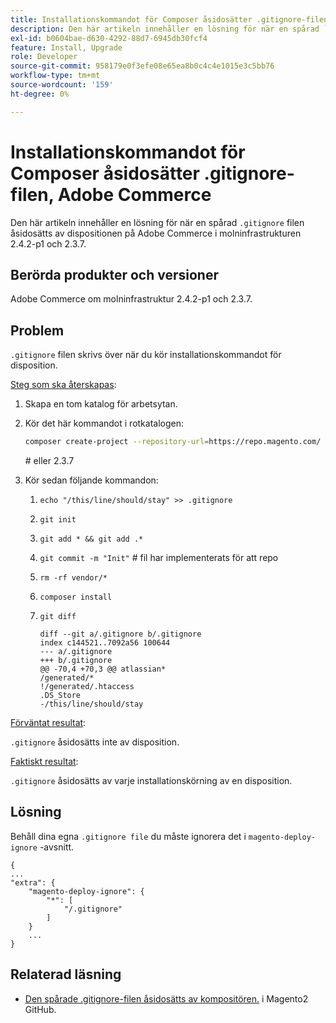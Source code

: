 ```yaml
---
title: Installationskommandot för Composer åsidosätter .gitignore-filen, Adobe Commerce
description: Den här artikeln innehåller en lösning för när en spårad `.gitignore`-fil åsidosätts av en kompositör på Adobe Commerce i molninfrastrukturen 2.4.2-p1 och 2.3.7.
exl-id: b0604bae-d630-4292-88d7-6945db30fcf4
feature: Install, Upgrade
role: Developer
source-git-commit: 958179e0f3efe08e65ea8b0c4c4e1015e3c5bb76
workflow-type: tm+mt
source-wordcount: '159'
ht-degree: 0%

---
```


# Installationskommandot för Composer åsidosätter .gitignore-filen, Adobe Commerce

Den här artikeln innehåller en lösning för när en spårad `.gitignore` filen åsidosätts av dispositionen på Adobe Commerce i molninfrastrukturen 2.4.2-p1 och 2.3.7.

## Berörda produkter och versioner

Adobe Commerce om molninfrastruktur 2.4.2-p1 och 2.3.7.

## Problem

`.gitignore` filen skrivs över när du kör installationskommandot för disposition.

<u>Steg som ska återskapas</u>:


1. Skapa en tom katalog för arbetsytan.
1. Kör det här kommandot i rotkatalogen:

   ```bash
   composer create-project --repository-url=https://repo.magento.com/ magento/project-community-edition:2.4.2-p1.
   ```

   \# eller 2.3.7

1. Kör sedan följande kommandon:
   1. `echo "/this/line/should/stay" >> .gitignore`
   1. `git init`
   1. `git add * && git add .*`
   1. `git commit -m "Init"` # fil har implementerats för att repo
   1. `rm -rf vendor/*`
   1. `composer install`
   1. `git diff`

      ```git
      diff --git a/.gitignore b/.gitignore
      index c144521..7092a56 100644
      --- a/.gitignore
      +++ b/.gitignore
      @@ -70,4 +70,3 @@ atlassian*
      /generated/*
      !/generated/.htaccess
      .DS_Store
      -/this/line/should/stay
      ```

<u>Förväntat resultat</u>:

`.gitignore` åsidosätts inte av disposition.

<u>Faktiskt resultat</u>:

`.gitignore` åsidosätts av varje installationskörning av en disposition.

## Lösning

Behåll dina egna `.gitignore file` du måste ignorera det i `magento-deploy-ignore` -avsnitt.

```git
{
...
"extra": {
    "magento-deploy-ignore": {
        "*": [
            "/.gitignore"
        ]
    }
    ...
}
```


## Relaterad läsning

* [Den spårade .gitignore-filen åsidosätts av kompositören.](https://github.com/magento/magento2/issues/32888) i Magento2 GitHub.
